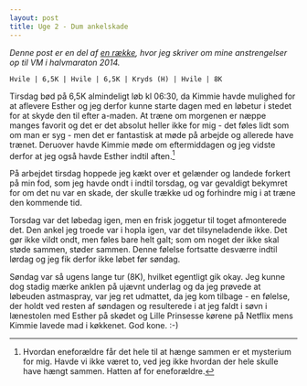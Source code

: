 ```yaml
---
layout: post
title: Uge 2 - Dum ankelskade
---
```


*Denne post er en del af [en række](/halfmarathon2014.html), hvor jeg skriver om mine anstrengelser op til VM i halvmaraton 2014.*

    Hvile | 6,5K | Hvile | 6,5K | Kryds (H) | Hvile | 8K

Tirsdag bød på 6,5K almindeligt løb kl 06:30, da Kimmie havde mulighed for at aflevere Esther og jeg derfor kunne starte dagen med en løbetur i stedet for at skyde den til efter a-maden. At træne om morgenen er næppe manges favorit og det er det absolut heller ikke for mig - det føles lidt som om man er syg - men det er fantastisk at møde på arbejde og allerede have trænet. Deruover havde Kimmie møde om eftermiddagen og jeg vidste derfor at jeg også havde Esther indtil aften.[^1]

På arbejdet tirsdag hoppede jeg kækt over et gelænder og landede forkert på min fod, som jeg havde ondt i indtil torsdag, og var gevaldigt bekymret for om det nu var en skade, der skulle trække ud og forhindre mig i at træne den kommende tid.

Torsdag var det løbedag igen, men en frisk joggetur til toget afmonterede det. Den ankel jeg troede var i hopla igen, var det tilsyneladende ikke. Det gør ikke vildt ondt, men føles bare helt galt; som om noget der ikke skal støde sammen, støder sammen. Denne følelse fortsatte desværre indtil lørdag og jeg fik derfor ikke løbet før søndag.

Søndag var så ugens lange tur (8K), hvilket egentligt gik okay. Jeg kunne dog stadig mærke anklen på ujævnt underlag og da jeg prøvede at løbeuden astmaspray, var jeg ret udmattet, da jeg kom tilbage - en følelse, der holdt ved resten af søndagen og resulterede i at jeg faldt i søvn i lænestolen med Esther på skødet og Lille Prinsesse kørene på Netflix mens Kimmie lavede mad i køkkenet. God kone. :-)

[^1]: Hvordan eneforældre får det hele til at hænge sammen er et mysterium for mig. Havde vi ikke været to, ved jeg ikke hvordan der hele skulle have hængt sammen. Hatten af for eneforældre.
